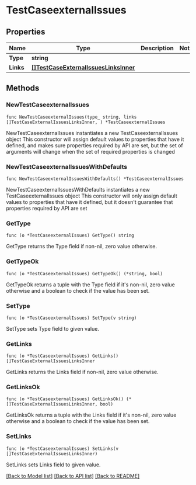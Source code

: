 # TestCaseexternalIssues

## Properties

Name | Type | Description | Notes
------------ | ------------- | ------------- | -------------
**Type** | **string** |  | 
**Links** | [**[]TestCaseExternalIssuesLinksInner**](TestCaseExternalIssuesLinksInner.md) |  | 

## Methods

### NewTestCaseexternalIssues

`func NewTestCaseexternalIssues(type_ string, links []TestCaseExternalIssuesLinksInner, ) *TestCaseexternalIssues`

NewTestCaseexternalIssues instantiates a new TestCaseexternalIssues object
This constructor will assign default values to properties that have it defined,
and makes sure properties required by API are set, but the set of arguments
will change when the set of required properties is changed

### NewTestCaseexternalIssuesWithDefaults

`func NewTestCaseexternalIssuesWithDefaults() *TestCaseexternalIssues`

NewTestCaseexternalIssuesWithDefaults instantiates a new TestCaseexternalIssues object
This constructor will only assign default values to properties that have it defined,
but it doesn't guarantee that properties required by API are set

### GetType

`func (o *TestCaseexternalIssues) GetType() string`

GetType returns the Type field if non-nil, zero value otherwise.

### GetTypeOk

`func (o *TestCaseexternalIssues) GetTypeOk() (*string, bool)`

GetTypeOk returns a tuple with the Type field if it's non-nil, zero value otherwise
and a boolean to check if the value has been set.

### SetType

`func (o *TestCaseexternalIssues) SetType(v string)`

SetType sets Type field to given value.


### GetLinks

`func (o *TestCaseexternalIssues) GetLinks() []TestCaseExternalIssuesLinksInner`

GetLinks returns the Links field if non-nil, zero value otherwise.

### GetLinksOk

`func (o *TestCaseexternalIssues) GetLinksOk() (*[]TestCaseExternalIssuesLinksInner, bool)`

GetLinksOk returns a tuple with the Links field if it's non-nil, zero value otherwise
and a boolean to check if the value has been set.

### SetLinks

`func (o *TestCaseexternalIssues) SetLinks(v []TestCaseExternalIssuesLinksInner)`

SetLinks sets Links field to given value.



[[Back to Model list]](../README.md#documentation-for-models) [[Back to API list]](../README.md#documentation-for-api-endpoints) [[Back to README]](../README.md)



